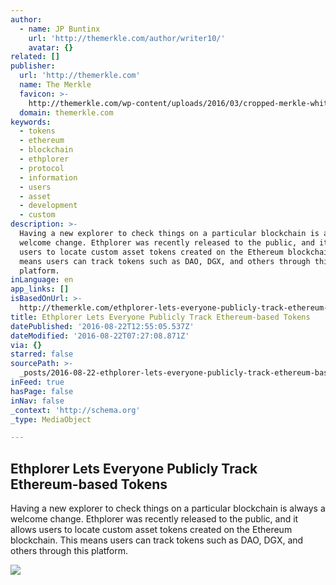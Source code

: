 ```yaml
---
author:
  - name: JP Buntinx
    url: 'http://themerkle.com/author/writer10/'
    avatar: {}
related: []
publisher:
  url: 'http://themerkle.com'
  name: The Merkle
  favicon: >-
    http://themerkle.com/wp-content/uploads/2016/03/cropped-merkle-white-1-192x192.png
  domain: themerkle.com
keywords:
  - tokens
  - ethereum
  - blockchain
  - ethplorer
  - protocol
  - information
  - users
  - asset
  - development
  - custom
description: >-
  Having a new explorer to check things on a particular blockchain is always a
  welcome change. Ethplorer was recently released to the public, and it allows
  users to locate custom asset tokens created on the Ethereum blockchain. This
  means users can track tokens such as DAO, DGX, and others through this
  platform.
inLanguage: en
app_links: []
isBasedOnUrl: >-
  http://themerkle.com/ethplorer-lets-everyone-publicly-track-ethereum-based-tokens/
title: Ethplorer Lets Everyone Publicly Track Ethereum-based Tokens
datePublished: '2016-08-22T12:55:05.537Z'
dateModified: '2016-08-22T07:27:08.871Z'
via: {}
starred: false
sourcePath: >-
  _posts/2016-08-22-ethplorer-lets-everyone-publicly-track-ethereum-based-tokens.md
inFeed: true
hasPage: false
inNav: false
_context: 'http://schema.org'
_type: MediaObject

---
```

<article style=""><h1>Ethplorer Lets Everyone Publicly Track Ethereum-based Tokens</h1><p>Having a new explorer to check things on a particular blockchain is always a welcome change. Ethplorer was recently released to the public, and it allows users to locate custom asset tokens created on the Ethereum blockchain. This means users can track tokens such as DAO, DGX, and others through this platform.</p><img src="http://themerkle.com/wp-content/uploads/2016/08/shutterstock_184576229.jpg" /></article>